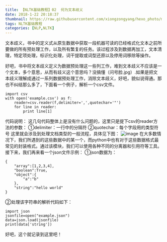 ```yaml
---
title: 【NLTK基础教程】02  何为文本歧义
date: 2018-1-22 20:18:37
thumbnail: https://raw.githubusercontent.com/xiongzongyang/hexo_photo/master/nltk.jpg
tags: NLTK基础教程
categories: [NLP,NLTK]
---
```

文本歧义，书中的定义式从原生数据中获取一段机器可读的已经格式化文本之前所要做的所有预处理工作，以及所有繁复的任务。该过程涉及到数据再加工，文本清理，特定项处理，标识化处理，词干提取或词型还原以及停用词移除等操作。
<!--more-->
好吧，书中将文本歧义定义为数据预处理这一些列工作，难到文本歧义不应该是一个文本，多个意思，从而有歧义这个意思吗？没搞懂（问号脸.jpg）.如果是把文本歧义理解成通过一系列数据预处理工作，消除文本歧义，好吧，貌似说得通。那也不纠结那么多了，下面看一个例子，解析一个csv文件。

```
import csv
with open('example.csv') as f:
    reader=csv.reader(f,delimiter=',',quotechar='"')
    for line in reader:
        print line[1]
```
代码说明：
这几句代码整体上是没有什么问题的，这里只是提下csv的reader方法的参数：
①delimiter：一行中的分隔符
②quotechar：每个字段用的类型符号
这里就会涉及到处理文档类型的一般流程，具体见下图：
![image](http://img.blog.csdn.net/20180122210720461?watermark/2/text/aHR0cDovL2Jsb2cuY3Nkbi5uZXQveHl6MTU4NDE3MjgwOA==/font/5a6L5L2T/fontsize/400/fill/I0JBQkFCMA==/dissolve/70/gravity/SouthEast)
在大多数情况下，我们所遇到的这些数据中的某一个，而python中也有对于这些数据格式最常见的封装格式。通过该模块，我们可以使用各种不同的分离器和引用符等工具。
接下来，我们再来看一个json文件示例：
①json数据为：

```
{
	"array":[1,2,3,4],
	"boolean":True,
	"object":{
		"a":"b"
	},
	"string":"hello world"
}

```
②处理该字符串的解析代码如下：

```
import json
jsonfile=open("example.json")
data=json.load(jsonfile)
print(data['string'])
```
好吧，这个就记录到这里吧！